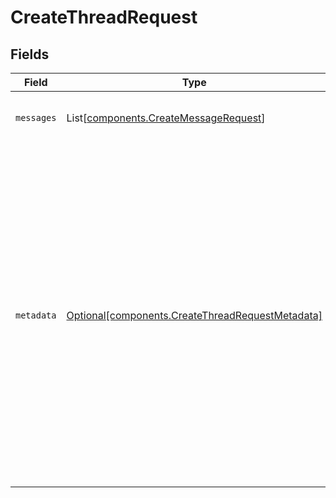 # CreateThreadRequest


## Fields

| Field                                                                                                                                                                                                                                                       | Type                                                                                                                                                                                                                                                        | Required                                                                                                                                                                                                                                                    | Description                                                                                                                                                                                                                                                 |
| ----------------------------------------------------------------------------------------------------------------------------------------------------------------------------------------------------------------------------------------------------------- | ----------------------------------------------------------------------------------------------------------------------------------------------------------------------------------------------------------------------------------------------------------- | ----------------------------------------------------------------------------------------------------------------------------------------------------------------------------------------------------------------------------------------------------------- | ----------------------------------------------------------------------------------------------------------------------------------------------------------------------------------------------------------------------------------------------------------- |
| `messages`                                                                                                                                                                                                                                                  | List[[components.CreateMessageRequest](../../models/components/createmessagerequest.md)]                                                                                                                                                                    | :heavy_minus_sign:                                                                                                                                                                                                                                          | A list of [messages](/docs/api-reference/messages) to start the thread with.                                                                                                                                                                                |
| `metadata`                                                                                                                                                                                                                                                  | [Optional[components.CreateThreadRequestMetadata]](../../models/components/createthreadrequestmetadata.md)                                                                                                                                                  | :heavy_minus_sign:                                                                                                                                                                                                                                          | Set of 16 key-value pairs that can be attached to an object. This can be useful for storing additional information about the object in a structured format. Keys can be a maximum of 64 characters long and values can be a maxium of 512 characters long.<br/> |